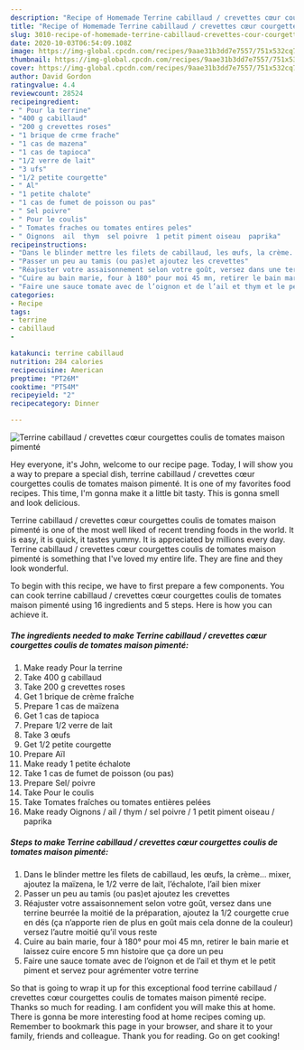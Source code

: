 ```yaml
---
description: "Recipe of Homemade Terrine cabillaud / crevettes cœur courgettes coulis de tomates maison pimenté"
title: "Recipe of Homemade Terrine cabillaud / crevettes cœur courgettes coulis de tomates maison pimenté"
slug: 3010-recipe-of-homemade-terrine-cabillaud-crevettes-cour-courgettes-coulis-de-tomates-maison-pimente
date: 2020-10-03T06:54:09.108Z
image: https://img-global.cpcdn.com/recipes/9aae31b3dd7e7557/751x532cq70/terrine-cabillaud-crevettes-coeur-courgettes-coulis-de-tomates-maison-pimente-photo-principale-de-la-recette.jpg
thumbnail: https://img-global.cpcdn.com/recipes/9aae31b3dd7e7557/751x532cq70/terrine-cabillaud-crevettes-coeur-courgettes-coulis-de-tomates-maison-pimente-photo-principale-de-la-recette.jpg
cover: https://img-global.cpcdn.com/recipes/9aae31b3dd7e7557/751x532cq70/terrine-cabillaud-crevettes-coeur-courgettes-coulis-de-tomates-maison-pimente-photo-principale-de-la-recette.jpg
author: David Gordon
ratingvalue: 4.4
reviewcount: 28524
recipeingredient:
- " Pour la terrine"
- "400 g cabillaud"
- "200 g crevettes roses"
- "1 brique de crme frache"
- "1 cas de mazena"
- "1 cas de tapioca"
- "1/2 verre de lait"
- "3 ufs"
- "1/2 petite courgette"
- " Al"
- "1 petite chalote"
- "1 cas de fumet de poisson ou pas"
- " Sel poivre"
- " Pour le coulis"
- " Tomates fraches ou tomates entires peles"
- " Oignons  ail  thym  sel poivre  1 petit piment oiseau  paprika"
recipeinstructions:
- "Dans le blinder mettre les filets de cabillaud, les œufs, la crème... mixer, ajoutez la maïzena, le 1/2 verre de lait, l’échalote, l’ail bien mixer"
- "Passer un peu au tamis (ou pas)et ajoutez les crevettes"
- "Réajuster votre assaisonnement selon votre goût, versez dans une terrine beurrée la moitié de la préparation, ajoutez la 1/2 courgette crue en dés (ça n’apporte rien de plus en goût mais cela donne de la couleur) versez l’autre moitié qu’il vous reste"
- "Cuire au bain marie, four à 180° pour moi 45 mn, retirer le bain marie et laissez cuire encore 5 mn histoire que ça dore un peu"
- "Faire une sauce tomate avec de l’oignon et de l’ail et thym et le petit piment et servez pour agrémenter votre terrine"
categories:
- Recipe
tags:
- terrine
- cabillaud
- 

katakunci: terrine cabillaud  
nutrition: 284 calories
recipecuisine: American
preptime: "PT26M"
cooktime: "PT54M"
recipeyield: "2"
recipecategory: Dinner

---
```



![Terrine cabillaud / crevettes cœur courgettes coulis de tomates maison pimenté](https://img-global.cpcdn.com/recipes/9aae31b3dd7e7557/751x532cq70/terrine-cabillaud-crevettes-coeur-courgettes-coulis-de-tomates-maison-pimente-photo-principale-de-la-recette.jpg)

Hey everyone, it's John, welcome to our recipe page. Today, I will show you a way to prepare a special dish, terrine cabillaud / crevettes cœur courgettes coulis de tomates maison pimenté. It is one of my favorites food recipes. This time, I'm gonna make it a little bit tasty. This is gonna smell and look delicious.

Terrine cabillaud / crevettes cœur courgettes coulis de tomates maison pimenté is one of the most well liked of recent trending foods in the world. It is easy, it is quick, it tastes yummy. It is appreciated by millions every day. Terrine cabillaud / crevettes cœur courgettes coulis de tomates maison pimenté is something that I've loved my entire life. They are fine and they look wonderful.




To begin with this recipe, we have to first prepare a few components. You can cook terrine cabillaud / crevettes cœur courgettes coulis de tomates maison pimenté using 16 ingredients and 5 steps. Here is how you can achieve it.

<!--inarticleads1-->

##### The ingredients needed to make Terrine cabillaud / crevettes cœur courgettes coulis de tomates maison pimenté:

1. Make ready  Pour la terrine
1. Take 400 g cabillaud
1. Take 200 g crevettes roses
1. Get 1 brique de crème fraîche
1. Prepare 1 cas de maïzena
1. Get 1 cas de tapioca
1. Prepare 1/2 verre de lait
1. Take 3 œufs
1. Get 1/2 petite courgette
1. Prepare  Aïl
1. Make ready 1 petite échalote
1. Take 1 cas de fumet de poisson (ou pas)
1. Prepare  Sel/ poivre
1. Take  Pour le coulis
1. Take  Tomates fraîches ou tomates entières pelées
1. Make ready  Oignons / ail / thym / sel poivre / 1 petit piment oiseau / paprika




<!--inarticleads2-->

##### Steps to make Terrine cabillaud / crevettes cœur courgettes coulis de tomates maison pimenté:

1. Dans le blinder mettre les filets de cabillaud, les œufs, la crème... mixer, ajoutez la maïzena, le 1/2 verre de lait, l’échalote, l’ail bien mixer
1. Passer un peu au tamis (ou pas)et ajoutez les crevettes
1. Réajuster votre assaisonnement selon votre goût, versez dans une terrine beurrée la moitié de la préparation, ajoutez la 1/2 courgette crue en dés (ça n’apporte rien de plus en goût mais cela donne de la couleur) versez l’autre moitié qu’il vous reste
1. Cuire au bain marie, four à 180° pour moi 45 mn, retirer le bain marie et laissez cuire encore 5 mn histoire que ça dore un peu
1. Faire une sauce tomate avec de l’oignon et de l’ail et thym et le petit piment et servez pour agrémenter votre terrine




So that is going to wrap it up for this exceptional food terrine cabillaud / crevettes cœur courgettes coulis de tomates maison pimenté recipe. Thanks so much for reading. I am confident you will make this at home. There is gonna be more interesting food at home recipes coming up. Remember to bookmark this page in your browser, and share it to your family, friends and colleague. Thank you for reading. Go on get cooking!
